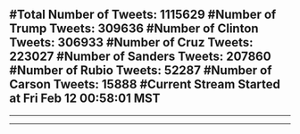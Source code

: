 #Total Number of Tweets: 1115629 
#Number of Trump Tweets: 309636
#Number of Clinton Tweets: 306933
#Number of Cruz Tweets: 223027
#Number of Sanders Tweets: 207860
#Number of Rubio Tweets: 52287
#Number of Carson Tweets: 15888
#Current Stream Started at Fri Feb 12 00:58:01 MST
---
---
---
